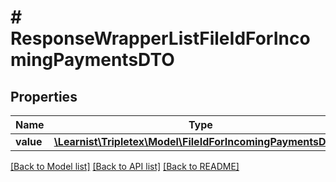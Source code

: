 # # ResponseWrapperListFileIdForIncomingPaymentsDTO

## Properties

Name | Type | Description | Notes
------------ | ------------- | ------------- | -------------
**value** | [**\Learnist\Tripletex\Model\FileIdForIncomingPaymentsDTO[]**](FileIdForIncomingPaymentsDTO.md) |  | [optional]

[[Back to Model list]](../../README.md#models) [[Back to API list]](../../README.md#endpoints) [[Back to README]](../../README.md)
